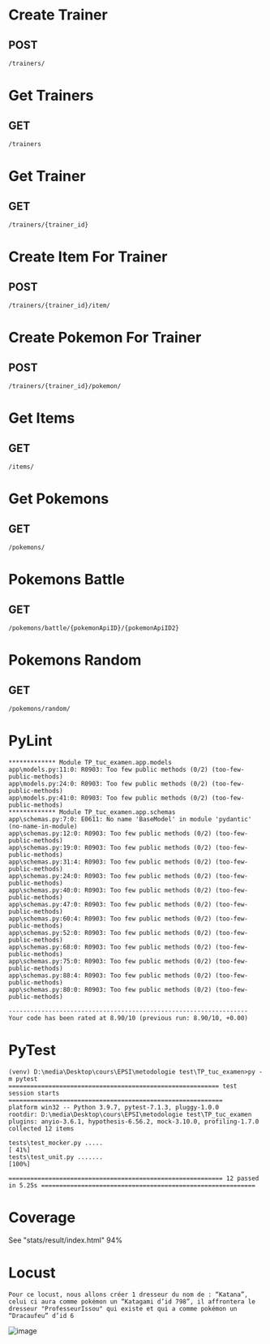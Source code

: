 # Create Trainer
## POST
```
/trainers/
```

# Get Trainers
## GET
```
/trainers
```

# Get Trainer
## GET
```
/trainers/{trainer_id}
```

# Create Item For Trainer
## POST
```
/trainers/{trainer_id}/item/
```

# Create Pokemon For Trainer
## POST
```
/trainers/{trainer_id}/pokemon/
```

# Get Items
## GET
```
/items/
```

# Get Pokemons
## GET
```
/pokemons/
```

# Pokemons Battle
## GET
```
/pokemons/battle/{pokemonApiID}/{pokemonApiID2}
```
# Pokemons Random
## GET
```
/pokemons/random/
```

# PyLint
```
************* Module TP_tuc_examen.app.models
app\models.py:11:0: R0903: Too few public methods (0/2) (too-few-public-methods)
app\models.py:24:0: R0903: Too few public methods (0/2) (too-few-public-methods)
app\models.py:41:0: R0903: Too few public methods (0/2) (too-few-public-methods)
************* Module TP_tuc_examen.app.schemas
app\schemas.py:7:0: E0611: No name 'BaseModel' in module 'pydantic' (no-name-in-module)
app\schemas.py:12:0: R0903: Too few public methods (0/2) (too-few-public-methods)
app\schemas.py:19:0: R0903: Too few public methods (0/2) (too-few-public-methods)
app\schemas.py:31:4: R0903: Too few public methods (0/2) (too-few-public-methods)
app\schemas.py:24:0: R0903: Too few public methods (0/2) (too-few-public-methods)
app\schemas.py:40:0: R0903: Too few public methods (0/2) (too-few-public-methods)
app\schemas.py:47:0: R0903: Too few public methods (0/2) (too-few-public-methods)
app\schemas.py:60:4: R0903: Too few public methods (0/2) (too-few-public-methods)
app\schemas.py:52:0: R0903: Too few public methods (0/2) (too-few-public-methods)
app\schemas.py:68:0: R0903: Too few public methods (0/2) (too-few-public-methods)
app\schemas.py:75:0: R0903: Too few public methods (0/2) (too-few-public-methods)
app\schemas.py:88:4: R0903: Too few public methods (0/2) (too-few-public-methods)
app\schemas.py:80:0: R0903: Too few public methods (0/2) (too-few-public-methods)

------------------------------------------------------------------
Your code has been rated at 8.90/10 (previous run: 8.90/10, +0.00)
```

# PyTest
```
(venv) D:\media\Desktop\cours\EPSI\metodologie test\TP_tuc_examen>py -m pytest                                                             ========================================================== test session starts ===========================================================
platform win32 -- Python 3.9.7, pytest-7.1.3, pluggy-1.0.0
rootdir: D:\media\Desktop\cours\EPSI\metodologie test\TP_tuc_examen
plugins: anyio-3.6.1, hypothesis-6.56.2, mock-3.10.0, profiling-1.7.0
collected 12 items

tests\test_mocker.py .....                                                                                                          [ 41%]
tests\test_unit.py .......                                                                                                          [100%]

=========================================================== 12 passed in 5.25s ===========================================================
```


# Coverage
See "stats/result/index.html" 94%

# Locust
    Pour ce locust, nous allons créer 1 dresseur du nom de : “Katana”, celui ci aura comme pokémon un “Katagami d’id 798”, il affrontera le dresseur "ProfesseurIssou" qui existe et qui a comme pokémon un “Dracaufeu” d’id 6

![image](stats/total_requests_per_second_1667923615.png "Graph")